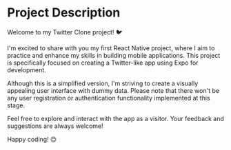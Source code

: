 # Project Description

Welcome to my Twitter Clone project! 🐦

I'm excited to share with you my first React Native project, where I aim to practice and enhance my skills in building mobile applications. This project is specifically focused on creating a Twitter-like app using Expo for development.

Although this is a simplified version, I'm striving to create a visually appealing user interface with dummy data. Please note that there won't be any user registration or authentication functionality implemented at this stage.

Feel free to explore and interact with the app as a visitor. Your feedback and suggestions are always welcome!

Happy coding! 😊
